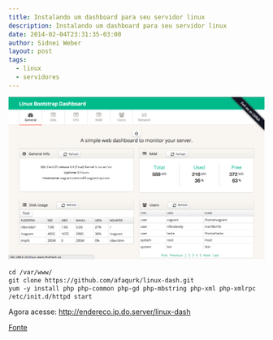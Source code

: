 ```yaml
---
title: Instalando um dashboard para seu servidor linux
description: Instalando um dashboard para seu servidor linux
date: 2014-02-04T23:31:35-03:00
author: Sidnei Weber
layout: post
tags:
  - linux
  - servidores
---
```

![dash ><](/img/uploads/2014/02/screen-shot-2014-01-28-at-11-09-031.png)

```shell
cd /var/www/
git clone https://github.com/afaqurk/linux-dash.git
yum -y install php php-common php-gd php-mbstring php-xml php-xmlrpc
/etc/init.d/httpd start
```

Agora acesse: http://endereco.ip.do.server/linux-dash

[Fonte](http://www.ricardomartins.com.br/dashboard-lindao-para-seu-servidor-linux/)